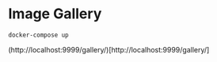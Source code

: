 # Image Gallery

```
docker-compose up
```

(http://localhost:9999/gallery/)[http://localhost:9999/gallery/]